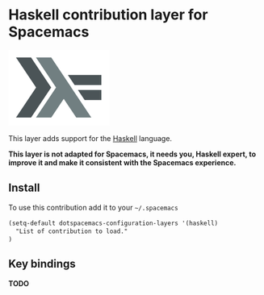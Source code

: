 # Haskell contribution layer for Spacemacs

![logo](haskell.png)

This layer adds support for the [Haskell][] language.

**This layer is not adapted for Spacemacs, it needs you, Haskell expert, to
improve it and make it consistent with the Spacemacs experience.**

## Install

To use this contribution add it to your `~/.spacemacs`

```elisp
(setq-default dotspacemacs-configuration-layers '(haskell)
  "List of contribution to load."
)
```

## Key bindings

**TODO**

[Haskell]: https://www.haskell.org/
